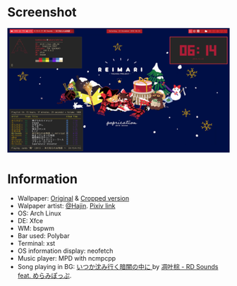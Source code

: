 # Screenshot
![Spring is still cold, how about some ReiMari](https://github.com/Banbeucmas/banbeucmas-dotfiles/raw/master/Screenshot/Screenshot_2018-12-22_06-14-21.png)

# Information
* Wallpaper: [Original]() & [Cropped version]()
* Walpaper artist: [@Hajin](https://twitter.com/magus_night_). [Pixiv link](https://www.pixiv.net/member_illust.php?id=6584502)
* OS: Arch Linux
* DE: Xfce
* WM: bspwm
* Bar used: Polybar
* Terminal: xst
* OS information display: neofetch
* Music player: MPD with ncmpcpp
* Song playing in BG: [いつか沈み行く暗闇の中に
](https://www.youtube.com/watch?v=Kcy_h2vi3Co) by [凋叶棕 - RD Sounds](https://twitter.com/rdwithleaf) [feat. めらみぽっぷ](https://twitter.com/cosmopolitan093). 